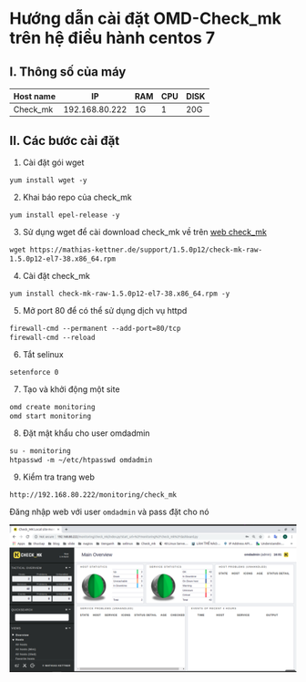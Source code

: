 # Hướng dẫn cài đặt OMD-Check_mk trên hệ điều hành centos 7

## I. Thông số của máy 

| Host name | IP | RAM | CPU | DISK |
|---|---|---|---|---|
| Check_mk | 192.168.80.222 | 1G | 1 | 20G |

## II. Các bước cài đặt 
1. Cài đặt gói wget 
```
yum install wget -y
```
2. Khai báo repo của check_mk 
```
yum install epel-release -y
```
3. Sử dụng wget để cài download check_mk về trên [web check_mk](https://checkmk.com/download.php?)
```
wget https://mathias-kettner.de/support/1.5.0p12/check-mk-raw-1.5.0p12-el7-38.x86_64.rpm
```
4. Cài đặt check_mk 
```
yum install check-mk-raw-1.5.0p12-el7-38.x86_64.rpm -y 
```
5. Mở port 80 để có thể sử dụng dịch vụ httpd 
```
firewall-cmd --permanent --add-port=80/tcp
firewall-cmd --reload
```
6. Tắt selinux
```
setenforce 0 
```
7. Tạo và khởi động một site 
```
omd create monitoring
omd start monitoring
```
8. Đặt mật khẩu cho user omdadmin 
```
su - monitoring
htpasswd -m ~/etc/htpasswd omdadmin
```
9. Kiểm tra trang web 
```
http://192.168.80.222/monitoring/check_mk
```
Đăng nhập web với user `omdadmin` và pass đặt cho nó 

![](../images/install_check_mk/screen_3.png)

